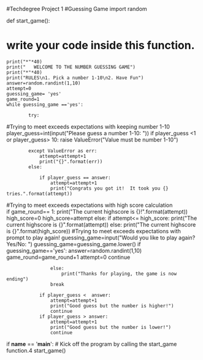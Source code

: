 #Techdegree Project 1
#Guessing Game
import random

def start_game():
# write your code inside this function.
    print("*"*40)
    print("   WELCOME TO THE NUMBER GUESSING GAME")
    print("*"*40)
    print("RULES\n1. Pick a number 1-10\n2. Have Fun")
    answer=random.randint(1,10)
    attempt=0
    guessing_game= 'yes'
    game_round=1
    while guessing_game =='yes':
            
            try:
#Trying to meet exceeds expectations with keeping number 1-10
                player_guess=int(input("Please guess a number 1-10:  "))
                if player_guess <1 or player_guess> 10:
                    raise ValueError("Value must be number 1-10")
                
            except ValueError as err:
                attempt=attempt+1
                print("{}".format(err))
            else:
                       
                if player_guess == answer:
                    attempt=attempt+1
                    print("Congrats you got it!  It took you {} tries.".format(attempt))
#Trying to meet exceeds expectations with high score calculation                    
                    if game_round== 1:
                        print("The current highscore is {}!".format(attempt))
                        high_score=0
                        high_score=attempt
                    else:
                        if attempt<= high_score:
                            print("The current highscore is {}".format(attempt))
                        else:
                            print("The current highscore is {}".format(high_score))
#Trying to meet exceeds expectations with prompt to play again!
                    guessing_game=input("Would you like to play again? Yes/No:  ")
                    guessing_game=guessing_game.lower()
                    if guessing_game=='yes':
                        answer=random.randint(1,10)
                        game_round=game_round+1
                        attempt=0
                        continue
                        
                    else:
                        print("Thanks for playing, the game is now ending")
                    break
            
                if player_guess <  answer:
                    attempt=attempt+1
                    print("Good guess but the number is higher!")
                    continue
                if player_guess > answer:
                    attempt=attempt+1
                    print("Good guess but the number is lower!")
                    continue
                
                   

if __name__ == '__main__':
    # Kick off the program by calling the start_game function.4
    start_game()
